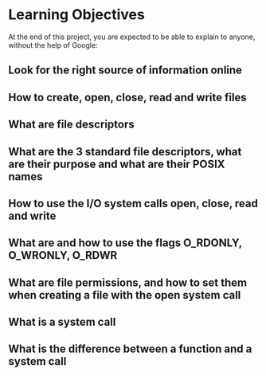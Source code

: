 # Learning Objectives
At the end of this project, you are expected to be able to explain to anyone, without the help of Google:

## Look for the right source of information online
## How to create, open, close, read and write files
## What are file descriptors
## What are the 3 standard file descriptors, what are their purpose and what are their POSIX names
## How to use the I/O system calls open, close, read and write
## What are and how to use the flags O_RDONLY, O_WRONLY, O_RDWR
## What are file permissions, and how to set them when creating a file with the open system call
## What is a system call
## What is the difference between a function and a system call
